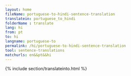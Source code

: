 ```yaml
---
layout: home
fileName: portuguese-to-hindi-sentence-translation
translatein: portuguese_to_hindi
folderName : translate
lang: hi
from: pt
to: hi
langname: portuguese-to
permalink: /hi/portuguese-to-hindi-sentence-translation
tool: sentence-translations
matchurls: en&&pt&&hi
---
```

{% include section/translateinto.html %}
